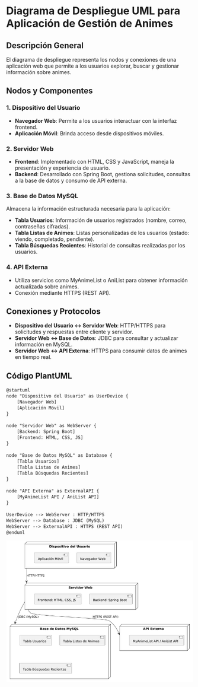 # Diagrama de Despliegue UML para Aplicación de Gestión de Animes

## Descripción General
El diagrama de despliegue representa los nodos y conexiones de una aplicación web que permite a los usuarios explorar, buscar y gestionar información sobre animes.

## Nodos y Componentes

### 1. **Dispositivo del Usuario**
- **Navegador Web**: Permite a los usuarios interactuar con la interfaz frontend.
- **Aplicación Móvil**: Brinda acceso desde dispositivos móviles.

### 2. **Servidor Web**
- **Frontend**: Implementado con HTML, CSS y JavaScript, maneja la presentación y experiencia de usuario.
- **Backend**: Desarrollado con Spring Boot, gestiona solicitudes, consultas a la base de datos y consumo de API externa.

### 3. **Base de Datos MySQL**
Almacena la información estructurada necesaria para la aplicación:
- **Tabla Usuarios**: Información de usuarios registrados (nombre, correo, contraseñas cifradas).
- **Tabla Listas de Animes**: Listas personalizadas de los usuarios (estado: viendo, completado, pendiente).
- **Tabla Búsquedas Recientes**: Historial de consultas realizadas por los usuarios.

### 4. **API Externa**
- Utiliza servicios como MyAnimeList o AniList para obtener información actualizada sobre animes.
- Conexión mediante HTTPS (REST API).

## Conexiones y Protocolos
- **Dispositivo del Usuario ↔ Servidor Web**: HTTP/HTTPS para solicitudes y respuestas entre cliente y servidor.
- **Servidor Web ↔ Base de Datos**: JDBC para consultar y actualizar información en MySQL.
- **Servidor Web ↔ API Externa**: HTTPS para consumir datos de animes en tiempo real.

## Código PlantUML

```plantuml
@startuml
node "Dispositivo del Usuario" as UserDevice {
    [Navegador Web]
    [Aplicación Móvil]
}

node "Servidor Web" as WebServer {
    [Backend: Spring Boot]
    [Frontend: HTML, CSS, JS]
}

node "Base de Datos MySQL" as Database {
    [Tabla Usuarios]
    [Tabla Listas de Animes]
    [Tabla Búsquedas Recientes]
}

node "API Externa" as ExternalAPI {
    [MyAnimeList API / AniList API]
}

UserDevice --> WebServer : HTTP/HTTPS
WebServer --> Database : JDBC (MySQL)
WebServer --> ExternalAPI : HTTPS (REST API)
@enduml
```
<img src="images/diagrama_anime.png" alt="Diagrama de Despliegue UML de la Aplicación de Animes" style="max-width: 100%; height: auto;">

